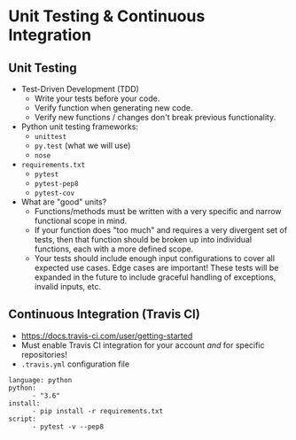 # Unit Testing & Continuous Integration

## Unit Testing
* Test-Driven Development (TDD)
  + Write your tests before your code.
  + Verify function when generating new code.
  + Verify new functions / changes don't break previous functionality.
* Python unit testing frameworks:
  + `unittest`
  + `py.test` (what we will use)
  + `nose`
* `requirements.txt`
  + `pytest`
  + `pytest-pep8`
  + `pytest-cov`
* What are "good" units?
  + Functions/methods must be written with a very specific and narrow
    functional scope in mind.
  + If your function does "too much" and requires a very divergent set of
    tests, then that function should be broken up into individual functions,
    each with a more defined scope.
  + Your tests should include enough input configurations to cover all
    expected use cases.  Edge cases are important!  These tests will be
    expanded in the future to include graceful handling of exceptions, invalid
    inputs, etc.

## Continuous Integration (Travis CI)
* https://docs.travis-ci.com/user/getting-started
* Must enable Travis CI integration for your account *and* for specific
repositories!
* `.travis.yml` configuration file
```
language: python
python:
      - "3.6"
install:
      - pip install -r requirements.txt
script:
      - pytest -v --pep8
